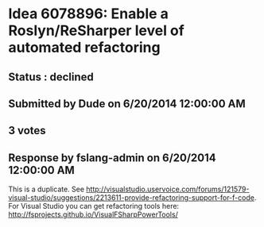 # Idea 6078896: Enable a Roslyn/ReSharper level of automated refactoring #

## Status : declined

## Submitted by Dude on 6/20/2014 12:00:00 AM

## 3 votes



## Response by fslang-admin on 6/20/2014 12:00:00 AM

This is a duplicate. See http://visualstudio.uservoice.com/forums/121579-visual-studio/suggestions/2213611-provide-refactoring-support-for-f-code.
For Visual Studio you can get refactoring tools here: http://fsprojects.github.io/VisualFSharpPowerTools/

